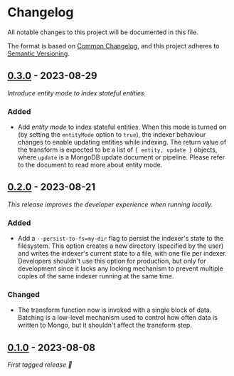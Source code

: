 # Changelog

All notable changes to this project will be documented in this file.

The format is based on [Common Changelog](https://common-changelog.org/), and
this project adheres to
[Semantic Versioning](https://semver.org/spec/v2.0.0.html).

## [0.3.0] - 2023-08-29

_Introduce entity mode to index stateful entities._

### Added

 - Add _entity mode_ to index stateful entities. When this mode is turned on
   (by setting the `entityMode` option to `true`), the indexer behaviour changes
   to enable updating entities while indexing.
   The return value of the transform is expected to be a list of `{ entity, update }`
   objects, where `update` is a MongoDB update document or pipeline.
   Please refer to the document to read more about entity mode.

## [0.2.0] - 2023-08-21

_This release improves the developer experience when running locally._

### Added

 - Add a `--persist-to-fs=my-dir` flag to persist the indexer's state to the
   filesystem. This option creates a new directory (specified by the user) and
   writes the indexer's current state to a file, with one file per indexer.
   Developers shouldn't use this option for production, but only for
   development since it lacks any locking mechanism to prevent multiple copies
   of the same indexer running at the same time.

### Changed

 - The transform function now is invoked with a single block of data.
 Batching is a low-level mechanism used to control how often data is written to Mongo,
 but it shouldn't affect the transform step.

## [0.1.0] - 2023-08-08

_First tagged release 🎉_


[0.3.0]: https://github.com/apibara/dna/releases/tag/sink-mongo/v0.3.0
[0.2.0]: https://github.com/apibara/dna/releases/tag/sink-mongo/v0.2.0
[0.1.0]: https://github.com/apibara/dna/releases/tag/sink-mongo/v0.1.0
